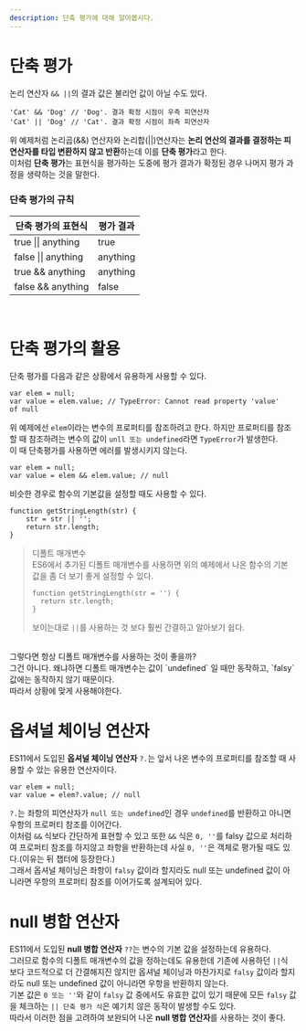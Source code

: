 ```yaml
---
description: 단축 평가에 대해 알아봅시다.
---
```


# 단축 평가
논리 연산자 `&& ||`의 결과 값은 불리언 값이 아닐 수도 있다. <br>
```
'Cat' && 'Dog' // 'Dog'. 결과 확정 시점이 우측 피연산자
'Cat' || 'Dog' // 'Cat'. 결과 확정 시점이 좌측 피연산자
```
위 예제처럼 논리곱(&&) 연산자와 논리합(||)연산자는 **논리 연산의 결과를 결정하는 피연산자를 타입 변환하지 않고 반환**하는데 이를 **단축 평가**라고 한다. <br>
이처럼 **단축 평가**는 표현식을 평가하는 도중에 평가 결과가 확정된 경우 나머지 평가 과정을 생략하는 것을 말한다. <br>

### 단축 평가의 규칙
|단축 평가의 표현식| 평가 결과 |
|---|---|
|true \|\| anything | true |
|false \|\| anything | anything |
|true && anything | anything |
|false && anything |false |
<br>

# 단축 평가의 활용
단축 평가를 다음과 같은 상황에서 유용하게 사용할 수 있다.<br>
```
var elem = null;
var value = elem.value; // TypeError: Cannot read property 'value'
of null
```
위 예제에선 `elem`이라는 변수의 프로퍼티를 참조하려고 한다. 하지만 프로퍼티를 참조할 때 참조하려는 변수의 값이 `unll 또는 undefined`라면 `TypeError`가 발생한다. <br>
이 때 단축평가를 사용하면 에러를 발생시키지 않는다. <br>
```
var elem = null;
var value = elem && elem.value; // null
```

비슷한 경우로 함수의 기본값을 설정할 때도 사용할 수 있다.
```
function getStringLength(str) {
    str = str || '';
    return str.length;
}
```

> 디폴트 매개변수 <br>
ES6에서 추가된 디폴트 매개변수를 사용하면 위의 예제에서 나온 함수의 기본 값을 좀 더 보기 좋게 설정할 수 있다. <br>
>```
>function getStringLength(str = '') {
>   return str.length;
>}
>```
>보이는대로 `||`를 사용하는 것 보다 훨씬 간결하고 알아보기 쉽다. <br>
<br>
그렇다면 항상 디폴트 매개변수를 사용하는 것이 좋을까? <br>
그건 아니다. 왜냐하면 디폴트 매개변수는 값이 `undefined` 일 때만 동작하고, `falsy` 값에는 동작하지 않기 때문이다. <br>
따라서 상황에 맞게 사용해야한다. <br>

# 옵셔널 체이닝 연산자
ES11에서 도입된 **옵셔널 체이닝 연산자** `?.`는 앞서 나온 변수의 프로퍼티를 참조할 때 사용할 수 았는 유용한 연산자이다. <br>
```
var elem = null;
var value = elem?.value; // null
```
`?.`는 좌항의 피연산자가 `null 또는 undefined`인 경우 `undefined`를 반환하고 아니면 우항의 프로퍼티 참조를 이어간다. <br>
이처럼 `&&` 식보다 간단하게 표현할 수 있고 또한 `&&` 식은 `0, ''`를 falsy 값으로 처리하여 프로퍼티 참조를 하지않고 좌항을 반환하는데 사실 `0, ''`은 객체로 평가될 때도 있다.(이유는 뒤 챕터에 등장한다.) <br>
그래서 옵셔널 체이닝은 좌항이 `falsy` 값이라 할지라도 null 또는 undefined 값이 아니라면 우항의 프로퍼티 참조를 이어가도록 설계되어 있다. <br>

# null 병합 연산자
ES11에서 도입된 **null 병합 연산자** `??`는 변수의 기본 값을 설정하는데 유용하다. <br>
그러므로 함수의 디폴트 매개변수의 값을 정하는데도 유용한데 기존에 사용하던 `||`식 보다 코드적으로 더 간결해지진 않지만 옵셔널 체이닝과 마찬가지로 `falsy` 값이라 할지라도 null 또는 undefined 값이 아니라면 우항을 반환하지 않는다. <br>
기본 값은 `0 또는 ''`와 같이 `falsy` 값 중에서도 유효한 값이 있기 때문에 모든 `falsy` 값을 체크하는 `|| 단축 평가 식`은 예기치 않은 동작이 발생할 수도 있다. <br>
따라서 이러한 점을 고려하여 보완되어 나온 **null 병합 연산자**를 사용하는 것이 좋다. 



